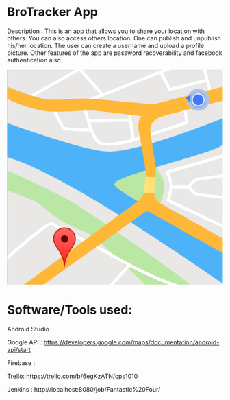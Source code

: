# BroTracker App

Description : This is an app that allows you to share your location with others. You can also access others location. One can publish and unpublish his/her location. The user can create a username and upload a profile picture. Other features of the app are password recoverability and facebook authentication also.

![App Logo](app%20logo.png)
 
# Software/Tools used:

Android Studio

Google API : https://developers.google.com/maps/documentation/android-api/start

Firebase :

Trello: https://trello.com/b/6egKzATN/cps1010 

Jenkins : http://localhost:8080/job/Fantastic%20Four/





